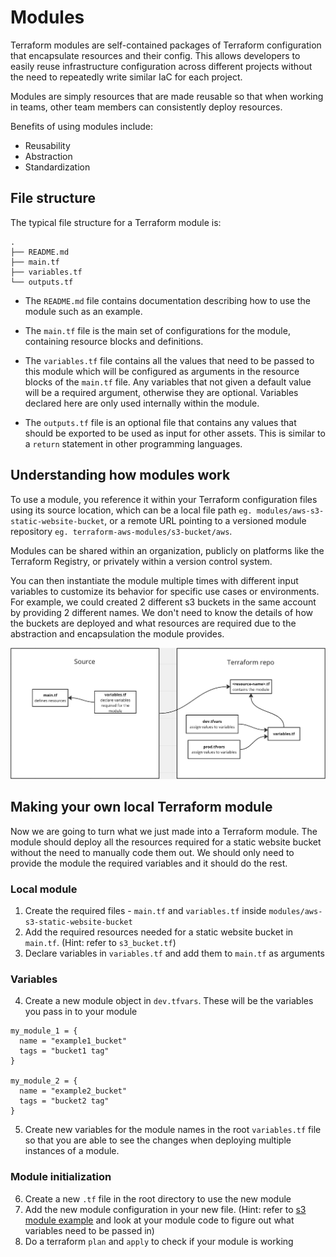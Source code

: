 # Modules

Terraform modules are self-contained packages of Terraform configuration that encapsulate resources and their config. This allows developers to easily reuse infrastructure configuration across different projects without the need to repeatedly write similar IaC for each project.

Modules are simply resources that are made reusable so that when working in teams, other team members can consistently deploy resources.

Benefits of using modules include:

- Reusability
- Abstraction
- Standardization

## File structure

The typical file structure for a Terraform module is:

```
.
├── README.md
├── main.tf
├── variables.tf
└── outputs.tf
```

- The `README.md` file contains documentation describing how to use the module such as an example.

- The `main.tf` file is the main set of configurations for the module, containing resource blocks and definitions.

- The `variables.tf` file contains all the values that need to be passed to this module which will be configured as arguments in the resource blocks of the `main.tf` file. Any variables that not given a default value will be a required argument, otherwise they are optional. Variables declared here are only used internally within the module.

- The `outputs.tf` file is an optional file that contains any values that should be exported to be used as input for other assets. This is similar to a `return` statement in other programming languages.

## Understanding how modules work

To use a module, you reference it within your Terraform configuration files using its source location, which can be a local file path `eg. modules/aws-s3-static-website-bucket`, or a remote URL pointing to a versioned module repository `eg. terraform-aws-modules/s3-bucket/aws`.

Modules can be shared within an organization, publicly on platforms like the Terraform Registry, or privately within a version control system.

You can then instantiate the module multiple times with different input variables to customize its behavior for specific use cases or environments. For example, we could created 2 different s3 buckets in the same account by providing 2 different names. We don't need to know the details of how the buckets are deployed and what resources are required due to the abstraction and encapsulation the module provides.

![Terraform module diagram](../images/terraform-module-diagram.png)

## Making your own local Terraform module

Now we are going to turn what we just made into a Terraform module. The module should deploy all the resources required for a static website bucket without the need to manually code them out. We should only need to provide the module the required variables and it should do the rest.

### Local module

1. Create the required files - `main.tf` and `variables.tf` inside `modules/aws-s3-static-website-bucket`
2. Add the required resources needed for a static website bucket in `main.tf`. (Hint: refer to `s3_bucket.tf`)
3. Declare variables in `variables.tf` and add them to `main.tf` as arguments

### Variables

4. Create a new module object in `dev.tfvars`. These will be the variables you pass in to your module

```
my_module_1 = {
  name = "example1_bucket"
  tags = "bucket1 tag"
}

my_module_2 = {
  name = "example2_bucket"
  tags = "bucket2 tag"
}
```

5. Create new variables for the module names in the root `variables.tf` file so that you are able to see the changes when deploying multiple instances of a module.

### Module initialization

6. Create a new `.tf` file in the root directory to use the new module
7. Add the new module configuration in your new file. (Hint: refer to [s3 module example](https://github.com/terraform-aws-modules/terraform-aws-s3-bucket) and look at your module code to figure out what variables need to be passed in)
8. Do a terraform `plan` and `apply` to check if your module is working
